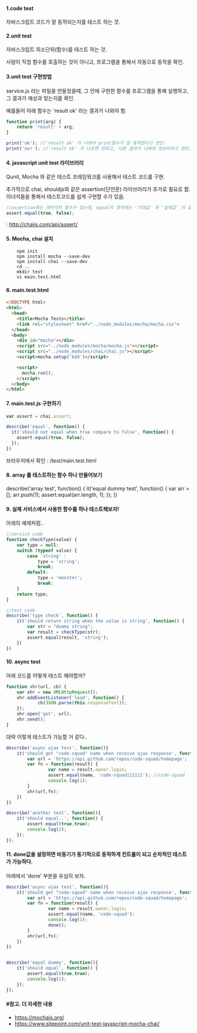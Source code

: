 
####  1.code test
자바스크립트 코드가 잘 동작되는지를 테스트 하는 것.

####  2.unit test
자바스크립트 최소단위(함수)를 테스트 하는 것.

사람이 직접 함수를 호출하는 것이 아니고, 프로그램을 통해서 자동으로 동작을 확인.

#### 3.unit test 구현방법
service.js 라는 파일을 만들었을때, 그 안에 구현한 함수를 프로그램을 통해 실행하고, 
그 결과가 예상과 맞는지를 확인. 

예를들어 아래 함수는 'result ok' 라는 결과가 나와야 함.

```javascript
function print(arg) {
	return 'result' + arg;
}

print('ok'); //'result ok' 가 나와야 print함수가 잘 동작한다고 판단.
print('no!'); //'result ok' 가 나오면 안되고, 다른 결과가 나와야 정상이라고 판단.
```

#### 4. javascript unit test 라이브러리
Qunit, Mocha 와 같은 테스트 프레임워크를 사용해서 테스트 코드를 구현.

추가적으로 chai, shouldjs와 같은 assertion(단언문) 라이브러리가 추가로 필요로 함. 이녀석들을 통해서 테스트코드를 쉽게 구현할 수가 있음.
```javascript
//assertion에는 여러가지 함수가 있는데, equal의 경우에는 '기대값' 과 '실제값' 이 같은지를 테스트 해준다.
assert.equal(true, false);
```

: http://chaijs.com/api/assert/

#### 5. Mocha, chai 설치

```shell
	npm init
	npm install mocha --save-dev
	npm install chai --save-dev
	cd ..
	mkdir test
	vi main.test.html
```

#### 6.  main.test.html
```html
<!DOCTYPE html>
<html>
  <head>
    <title>Mocha Tests</title>
    <link rel="stylesheet" href="../node_modules/mocha/mocha.css">
  </head>
  <body>
    <div id="mocha"></div>
    <script src="../node_modules/mocha/mocha.js"></script>
    <script src="../node_modules/chai/chai.js"></script>
    <script>mocha.setup('bdd')</script>

    <script>
      mocha.run();
    </script>
  </body>
</html>
```

#### 7. main.test.js 구현하기
```javascript
var assert = chai.assert;

describe('equal', function() {
  it('should not equal when true compare to false', function() {
    assert.equal(true, false);
  });
})
```

브라우저에서 확인 : /test/main.test.html

#### 8. array 를 테스트하는 함수 하나 만들어보기

describe('array test', function() {
  it('equal dummy test', function() {
  	var arr = [];
  	arr.push(1);
    assert.equal(arr.length, 1);
  });
})

#### 9. 실제 서비스에서 사용한 함수를 하나 테스트해보자!
아래의 예제처럼..
```javascript
//service code
function checkType(value) {
	var type = null;
	switch (typeof value) {
		case 'string' :
			type = 'string';
			break;
		default:
			type = 'monster';
			break;
	}
	return type;
}

//test code
describe('type check', function() {
	it('should return string when the value is string', function() {
		var str = "dummy string";
		var result = checkType(str);
		assert.equal(result, 'string');
	})
})

```

#### 10. async test
아래 코드를 어떻게 테스트 해야할까?

```javascript
function xhr(url, cb) {
	var xhr = new XMLHttpRequest();
	xhr.addEventListener('load', function() {
			cb(JSON.parse(this.responseText));
	});
	xhr.open('get', url);
	xhr.send();
}
```

대략 이렇게 테스트가 가능할 거 같다..
```javascript
describe('async ajax test', function(){
	it('should get "code-squad" name when receive ajax response', function() {
		var url = 'https://api.github.com/repos/code-squad/homepage';
		var fn = function(result) {
				var name = result.owner.login;
				assert.equal(name, 'code-squad111111'); //code-squad
				console.log(1);
		}
		xhr(url,fn);
	})
})

describe('another test', function(){
	it('should equal..', function() {
		assert.equal(true,true);
		console.log(2);
	});
});
```

#### 11. done값을 설정하면 비동기가 동기적으로 동작하게 컨트롤이 되고 순차적인 테스트가 가능하다.
아래에서 'done' 부분을 유심히 보자.

```javascript
describe('async ajax test', function(){
	it('should get "code-squad" name when receive ajax response', function(done) {
		var url = 'https://api.github.com/repos/code-squad/homepage';
		var fn = function(result) {
				var name = result.owner.login;
				assert.equal(name, 'code-squad');
				console.log(1);
				done();
		}
		xhr(url,fn);
	})
})


describe('equal dummy', function(){
	it('should equal', function() {
		assert.equal(true,true);
		console.log(2);
	});
});
```



#### #참고. 더 자세한 내용
- https://mochajs.org/
- https://www.sitepoint.com/unit-test-javascript-mocha-chai/





